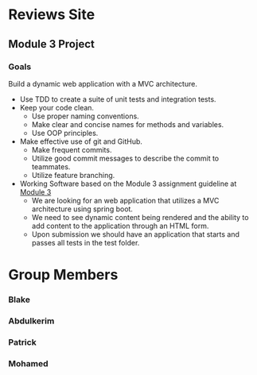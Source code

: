 # Reviews Site

## Module 3 Project

### Goals
Build a dynamic web application with a MVC architecture.
- Use TDD to create a suite of unit tests and integration tests.
- Keep your code clean.
  - Use proper naming conventions.
  - Make clear and concise names for methods and variables.
  - Use OOP principles.
- Make effective use of git and GitHub.
  - Make frequent commits.
  - Utilize good commit messages to describe the commit to teammates.
  - Utilize feature branching.
- Working Software based on the Module 3 assignment guideline at [Module 3](https://wecancodeit.github.io/java-exercises/reviews-site/) 
  - We are looking for an web application that utilizes a MVC architecture using spring boot.  
  - We need to see dynamic content being rendered and the ability to add content to the application through an HTML form.
  - Upon submission we should have an application that starts and passes all tests in the test folder.

# Group Members
### Blake
### Abdulkerim
### Patrick
### Mohamed
